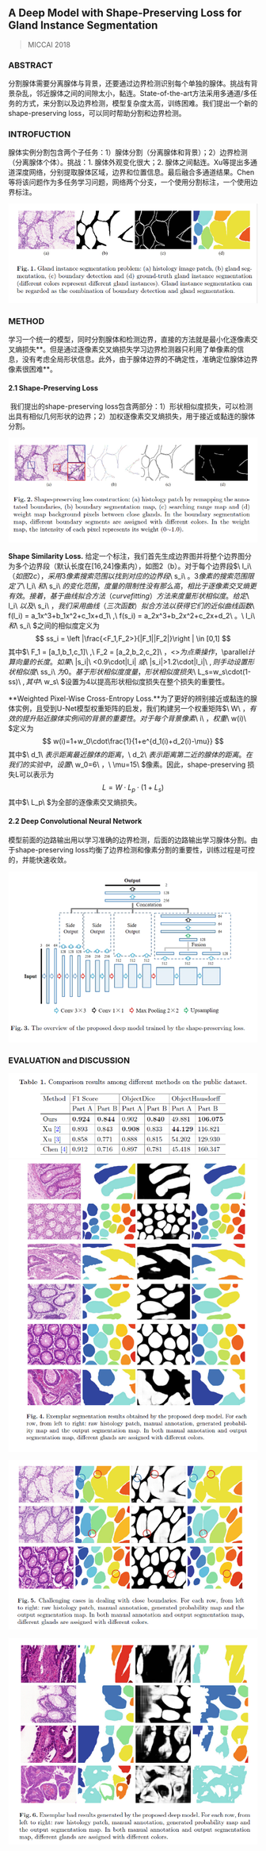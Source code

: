 ## A Deep Model with Shape-Preserving Loss for Gland Instance Segmentation

> MICCAI 2018

### ABSTRACT

​	分割腺体需要分离腺体与背景，还要通过边界检测识别每个单独的腺体。挑战有背景杂乱，邻近腺体之间的间隙太小，黏连。State-of-the-art方法采用多通道/多任务的方式，来分割以及边界检测，模型复杂度太高，训练困难。我们提出一个新的shape-preserving loss，可以同时帮助分割和边界检测。

### INTROFUCTION

​	腺体实例分割包含两个子任务：1）腺体分割（分离腺体和背景）；2）边界检测（分离腺体个体）。挑战：1. 腺体外观变化很大；2. 腺体之间黏连。Xu等提出多通道深度网络，分别提取腺体区域，边界和位置信息。最后融合多通道结果。Chen等将该问题作为多任务学习问题，网络两个分支，一个使用分割标注，一个使用边界标注。

![f1](images1\f1.png)

### METHOD

​	学习一个统一的模型，同时分割腺体和检测边界，直接的方法就是最小化逐像素交叉熵损失**。但是通过逐像素交叉熵损失学习边界检测器只利用了单像素的信息，没有考虑全局形状信息。此外，由于腺体边界的不确定性，准确定位腺体边界像素很困难**。

#### 2.1 Shape-Preserving Loss

​	我们提出的shape-preserving loss包含两部分：1）形状相似度损失，可以检测出具有相似几何形状的边界；2）加权逐像素交叉熵损失，用于接近或黏连的腺体分割。

![f2](images1\f2.png)

**Shape Similarity Loss.** 给定一个标注，我们首先生成边界图并将整个边界图分为多个边界段（默认长度在[16,24]像素内），如图2（b）。对于每个边界段$\ l_i\ $（如图2 c），采用3像素搜索范围以找到对应的边界段$\ s_i\ $。3像素的搜索范围限定了$\ l_i\ $和$\ s_i\ $的变化范围，度量的限制性没有那么高，相比于逐像素交叉熵更有效。接着，基于曲线拟合方法（curve fitting）方法来度量形状相似度。给定$\ l_i\ $以及$\ s_i\ $，我们采用曲线（三次函数）拟合方法以获得它们的近似曲线函数$\ f(l_i) = a_1x^3+b_1x^2+c_1x+d_1\ $,$\ f(s_i) = a_2x^3+b_2x^2+c_2x+d_2\ $。$\ l_i\ $和$\ s_i\ $之间的相似度定义为
$$
ss_i = \left |\frac{<F_1,F_2>}{|F_1||F_2|}\right | \in [0,1]
$$
其中$\ F_1 = [a_1,b_1,c_1]\ $,$\ F_2 = [a_2,b_2,c_2]\ $，$<>$为点乘操作，$\parallel$计算向量的长度。如果$\ |s_i|\ <0.9\cdot|l_i| $或$\ |s_i|>1.2\cdot|l_i|\ $,则手动设置形状相似度$\ ss_i\ $为0。基于形状相似度度量，形状相似度损失$\ L_s=w_s\cdot(1-ss)\ $,其中$\ w_s\ $设置为4以提高形状相似度损失在整个损失的重要性。

**Weighted Pixel-Wise Cross-Entropy Loss.**为了更好的辨别接近或黏连的腺体实例，且受到U-Net模型权重矩阵的启发，我们构建另一个权重矩阵$\ W\ $，有效的提升贴近腺体实例间的背景的重要性。对于每个背景像素$\ i\ $，权重$\ w(i)\ $定义为
$$
w(i)=1+w_0\cdot\frac{1}{1+e^{d_1(i)+d_2(i)-\mu}}
$$
其中$\ d_1\ $表示距离最近腺体的距离，$\ d_2\ $表示距离第二近的腺体的距离。在我们的实验中，设置$\ w_0=6\ $，$\ \mu=15\ $像素。因此，shape-preserving 损失L可以表示为
$$
L = W\cdot L_p\cdot(1+L_s)
$$
其中$\ L_p\ $为全部的逐像素交叉熵损失。

#### 2.2 Deep Convolutional Neural Network

模型前面的边路输出用以学习准确的边界检测，后面的边路输出学习腺体分割。由于shape-preserving loss均衡了边界检测和像素分割的重要性，训练过程是可控的，并能快速收敛。

![f3](images1\f3.png)

### EVALUATION and DISCUSSION

![t1](images1\t1.png)![f4](images1\f4.png)

![f5](images1\f5.png)

![f6](images1\f6.png)

### 

